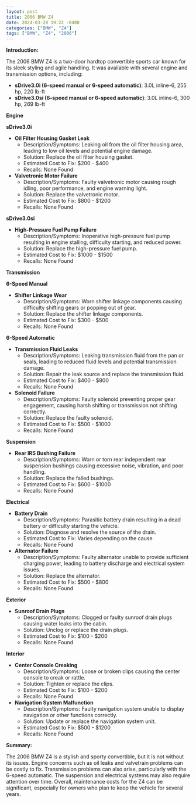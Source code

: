 ```yaml
---
layout: post
title: 2006 BMW Z4
date: 2024-03-28 19:22 -0400
categories: ["BMW", "Z4"]
tags: ["BMW", "Z4", "2006"]
---
```

**Introduction:**

The 2006 BMW Z4 is a two-door hardtop convertible sports car known for its sleek styling and agile handling. It was available with several engine and transmission options, including:

* **sDrive3.0i (6-speed manual or 6-speed automatic)**: 3.0L inline-6, 255 hp, 220 lb-ft
* **sDrive3.0si (6-speed manual or 6-speed automatic)**: 3.0L inline-6, 300 hp, 269 lb-ft

**Engine**

**sDrive3.0i**
* **Oil Filter Housing Gasket Leak**
    * Description/Symptoms: Leaking oil from the oil filter housing area, leading to low oil levels and potential engine damage.
    * Solution: Replace the oil filter housing gasket.
    * Estimated Cost to Fix: $200 - $400
    * Recalls: None Found
* **Valvetronic Motor Failure**
    * Description/Symptoms: Faulty valvetronic motor causing rough idling, poor performance, and engine warning light.
    * Solution: Replace the valvetronic motor.
    * Estimated Cost to Fix: $800 - $1200
    * Recalls: None Found

**sDrive3.0si**
* **High-Pressure Fuel Pump Failure**
    * Description/Symptoms: Inoperative high-pressure fuel pump resulting in engine stalling, difficulty starting, and reduced power.
    * Solution: Replace the high-pressure fuel pump.
    * Estimated Cost to Fix: $1000 - $1500
    * Recalls: None Found

**Transmission**

**6-Speed Manual**
* **Shifter Linkage Wear**
    * Description/Symptoms: Worn shifter linkage components causing difficulty shifting gears or popping out of gear.
    * Solution: Replace the shifter linkage components.
    * Estimated Cost to Fix: $300 - $500
    * Recalls: None Found

**6-Speed Automatic**
* **Transmission Fluid Leaks**
    * Description/Symptoms: Leaking transmission fluid from the pan or seals, leading to reduced fluid levels and potential transmission damage.
    * Solution: Repair the leak source and replace the transmission fluid.
    * Estimated Cost to Fix: $400 - $800
    * Recalls: None Found
* **Solenoid Failure**
    * Description/Symptoms: Faulty solenoid preventing proper gear engagement, causing harsh shifting or transmission not shifting correctly.
    * Solution: Replace the faulty solenoid.
    * Estimated Cost to Fix: $500 - $1000
    * Recalls: None Found

**Suspension**

* **Rear IRS Bushing Failure**
    * Description/Symptoms: Worn or torn rear independent rear suspension bushings causing excessive noise, vibration, and poor handling.
    * Solution: Replace the failed bushings.
    * Estimated Cost to Fix: $600 - $1000
    * Recalls: None Found

**Electrical**

* **Battery Drain**
    * Description/Symptoms: Parasitic battery drain resulting in a dead battery or difficulty starting the vehicle.
    * Solution: Diagnose and resolve the source of the drain.
    * Estimated Cost to Fix: Varies depending on the cause
    * Recalls: None Found
* **Alternator Failure**
    * Description/Symptoms: Faulty alternator unable to provide sufficient charging power, leading to battery discharge and electrical system issues.
    * Solution: Replace the alternator.
    * Estimated Cost to Fix: $500 - $800
    * Recalls: None Found

**Exterior**

* **Sunroof Drain Plugs**
    * Description/Symptoms: Clogged or faulty sunroof drain plugs causing water leaks into the cabin.
    * Solution: Unclog or replace the drain plugs.
    * Estimated Cost to Fix: $100 - $200
    * Recalls: None Found

**Interior**

* **Center Console Creaking**
    * Description/Symptoms: Loose or broken clips causing the center console to creak or rattle.
    * Solution: Tighten or replace the clips.
    * Estimated Cost to Fix: $100 - $200
    * Recalls: None Found
* **Navigation System Malfunction**
    * Description/Symptoms: Faulty navigation system unable to display navigation or other functions correctly.
    * Solution: Update or replace the navigation system unit.
    * Estimated Cost to Fix: $500 - $1200
    * Recalls: None Found

**Summary:**

The 2006 BMW Z4 is a stylish and sporty convertible, but it is not without its issues. Engine concerns such as oil leaks and valvetrain problems can be costly to fix. Transmission problems can also arise, particularly with the 6-speed automatic. The suspension and electrical systems may also require attention over time. Overall, maintenance costs for the Z4 can be significant, especially for owners who plan to keep the vehicle for several years.
